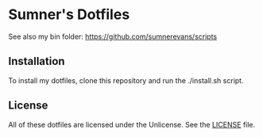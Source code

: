 # Sumner's Dotfiles
See also my bin folder: https://github.com/sumnerevans/scripts

## Installation
To install my dotfiles, clone this repository and run the ./install.sh script.

## License
All of these dotfiles are licensed under the Unlicense. See the [LICENSE](./LICENSE) file.

